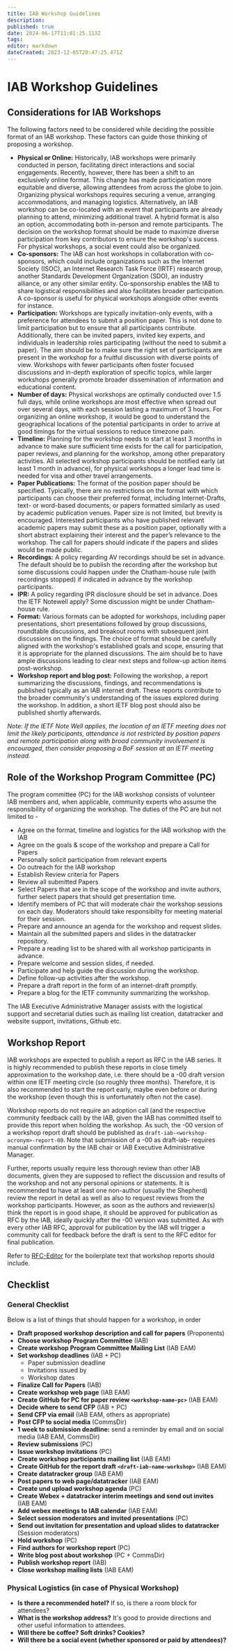 ```yaml
---
title: IAB Workshop Guidelines
description: 
published: true
date: 2024-06-17T11:01:25.113Z
tags: 
editor: markdown
dateCreated: 2023-12-05T20:47:25.471Z
---
```


# IAB Workshop Guidelines

## Considerations for IAB Workshops

The following factors need to be considered while deciding the possible format of an IAB workshop. These factors can guide those thinking of proposing a workshop. 

* **Physical or Online:** Historically, IAB workshops were primarily conducted in person, facilitating direct interactions and social engagements. Recently, however, there has been a shift to an exclusively online format. This change has made participation more equitable and diverse, allowing attendees from across the globe to join. Organizing physical workshops requires securing a venue, arranging accommodations, and managing logistics. Alternatively, an IAB workshop can be co-located with an event that participants are already planning to attend, minimizing additional travel. A hybrid format is also an option, accommodating both in-person and remote participants. The decision on the workshop format should be made to maximize diverse participation from key contributors to ensure the workshop's success. For physical workshops, a social event could also be organized.
* **Co-sponsors:** The IAB can host workshops in collaboration with co-sponsors, which could include organizations such as the Internet Society (ISOC), an Internet Research Task Force (IRTF) research group, another Standards Development Organization (SDO), an industry alliance, or any other similar entity. Co-sponsorship enables the IAB to share logistical responsibilities and also facilitates broader participation. A co-sponsor is useful for physical workshops alongside other events for instance. 
* **Participation:** Workshops are typically invitation-only events, with a preference for attendees to submit a position paper. This is not done to limit participation but to ensure that all participants contribute. Additionally, there can be invited papers, invited key experts, and individuals in leadership roles participating (without the need to submit a paper). The aim should be to make sure the right set of participants are present in the workshop for a fruitful discussion with diverse points of view. Workshops with fewer participants often foster focused discussions and in-depth exploration of specific topics, while larger workshops generally promote broader dissemination of information and educational content.
* **Number of days:**  Physical workshops are optimally conducted over 1.5 full days, while online workshops are most effective when spread out over several days, with each session lasting a maximum of 3 hours. For organizing an online workshop, it would be good to understand the geographical locations of the potential participants in order to arrive at good timings for the virtual sessions to reduce timezone pain.
* **Timeline:** Planning for the workshop needs to start at least 3 months  in advance to make sure sufficient time exists for the call for participation, paper reviews, and planning for the workshop, among other preparatory activities. All selected workshop participants should be notified early (at least 1 month in advance), for physical workshops a longer lead time is needed for visa and other travel arrangements. 
* **Paper Publications:** The format of the position paper should be specified. Typically, there are no restrictions on the format with which participants can choose their preferred format, including Internet-Drafts, text- or word-based documents, or papers formatted similarly as used by academic publication venues. Paper size is not limited, but brevity is encouraged. Interested participants who have published relevant academic papers may submit these as a position paper, optionally with a short abstract explaining their interest and the paper’s relevance to the workshop. The call for papers should indicate if the papers and slides would be made public.  
* **Recordings:** A policy regarding AV recordings should be set in advance. The default should be to publish the recording after the workshop but some discussions could happen under the Chatham-house rule (with recordings stopped) if indicated in advance by the workshop participants. 
* **IPR:** A policy regarding IPR disclosure should be set in advance. Does the IETF Notewell apply? Some discussion might be under Chatham-house rule. 
* **Format:** Various formats can be adopted for workshops, including paper presentations, short presentations followed by group discussions, roundtable discussions, and breakout rooms with subsequent joint discussions on the findings. The choice of format should be carefully aligned with the workshop's established goals and scope, ensuring that it is appropriate for the planned discussions. The aim should be to have ample discussions leading to clear next steps and follow-up action items post-workshop. 
* **Workshop report and blog post:** Following the workshop, a report summarizing the discussions, findings, and recommendations is published typically as an IAB internet draft. These reports contribute to the broader community's understanding of the issues explored during the workshop. In addition, a short IETF blog post should also be published shortly afterwards.

*Note: If the IETF Note Well applies, the location of an IETF meeting does not limit the likely participants, attendance is not restricted by position papers and remote participation along with broad community involvement is encouraged, then consider proposing a BoF session at an IETF meeting instead.*

## Role of the Workshop Program Committee (PC)

The program committee (PC) for the IAB workshop consists of volunteer IAB members and, when applicable, community experts who assume the responsibility of organizing the workshop. The duties of the PC are but not limited to - 

* Agree on the format, timeline and logistics for the IAB workshop with the IAB
* Agree on the goals & scope of the workshop and prepare a Call for Papers 
* Personally solicit participation from relevant experts
* Do outreach for the IAB workshop
* Establish Review criteria for Papers
* Review all submitted Papers
* Select Papers that are in the scope of the workshop and invite authors, further select papers that should get presentation time. 
* Identify members of PC that will moderate chair the workshop sessions on each day. Moderators should take responsibilty for meeting material for their session.
* Prepare and announce an agenda for the workshop and request slides.
* Maintain all the submitted papers and slides in the datatracker repository.
* Prepare a reading list to be shared with all workshop participants in advance.
* Prepare welcome and session slides, if needed.
* Participate and help guide the discussion during the workshop.
* Define follow-up activities after the workshop.
* Prepare a draft report in the form of an internet-draft promptly.
* Prepare a blog for the IETF community summarizing the workshop.

The IAB Executive Administrative Manager assists with the logistical support and secretarial duties such as mailing list creation, datatracker and website support, invitations, Github etc. 

## Workshop Report

IAB workshops are expected to publish a report as RFC in the IAB series. It is highly recommended to publish these reports in close timely approximation to the workshop date, i.e. there should be a -00 draft version within one IETF meeting circle (so roughly three months). Therefore, it is also recommended to start the report early, maybe even before or during the workshop (even though this is unfortunately often not the case). 

Workshop reports do not require an adoption call (and the respective community feedback call) by the IAB, given the IAB has committed itself to provide this report when holding the workshop. As such, the -00 version of a workshop report draft should be published as `draft-iab-<workshop-acronym>-report-00`. Note that submission of a -00 as draft-iab- requires manual confirmation by the IAB chair or IAB Executive Administrative Manager.

Further, reports usually require less thorough review than other IAB documents, given they are supposed to reflect the discussion and results of the workshop and not any personal opinions or statements. It is recommended to have at least one non-author (usually the Shepherd) review the report in detail as well as also to request reviews from the workshop participants. However, as soon as the authors and reviewer(s) think the report is in good shape, it should be approved for publication as RFC by the IAB, ideally quickly after the -00 version was submitted. As with every other IAB RFC, approval for publication by the IAB will trigger a community call for feedback before the draft is sent to the RFC editor for final publication.

Refer to [RFC-Editor](https://www.rfc-editor.org/materials/iab-format.txt) for the boilerplate text that workshop reports should include. 

## Checklist

### General Checklist

Below is a list of things that should happen for a workshop, in order

- **Draft proposed workshop description and call for papers** (Proponents)
- **Choose workshop Program Committee** (IAB)
- **Create workshop Program Committee Mailing List** (IAB EAM)
- **Set workshop deadlines** (IAB + PC)
  - Paper submission deadline
  - Invitations issued by
  - Workshop dates
- **Finalize Call for Papers** (IAB)
- **Create workshop web page** (IAB EAM)
- **Create GitHub for PC for paper review `<workshop-name-pc>`** (IAB EAM)
- **Decide where to send CFP** (IAB + PC)
- **Send CFP via email** (IAB EAM, others as appropriate)
- **Post CFP to social media** (CommsDir)
- **1 week to submission deadline:** send a reminder by email and on social media (IAB EAM, CommsDir)
- **Review submissions** (PC)
- **Issue workshop invitations** (PC)
- **Create workshop participants mailing list** (IAB EAM)
- **Create GitHub for the report draft `<draft-iab-name-workshop>`** (IAB EAM)
- **Create datatracker group** (IAB EAM)
- **Post papers to web page/datatracker** (IAB EAM)
- **Create und upload workshop agenda** (PC)
- **Create Webex + datatracker interim meetings and send out invites** (IAB EAM)
- **Add webex meetings to IAB calendar** (IAB EAM)
- **Select session moderators and invited presentations** (PC)
- **Send out invitation for presentation and upload slides to datatracker** (Session moderators)
- **Hold workshop** (PC)
- **Find authors for workshop report** (PC)
- **Write blog post about workshop** (PC + CommsDir)
- **Publish workshop report** (IAB)
- **Close workshop mailing lists** (IAB EAM)

### Physical Logistics (in case of Physical Workshop)
- **Is there a recommended hotel?** If so, is there a room block for attendees?
- **What is the workshop address?** It's good to provide directions and other useful information to attendees.
- **Will there be coffee? Soft drinks? Cookies?**
- **Will there be a social event (whether sponsored or paid by attendees)?**


